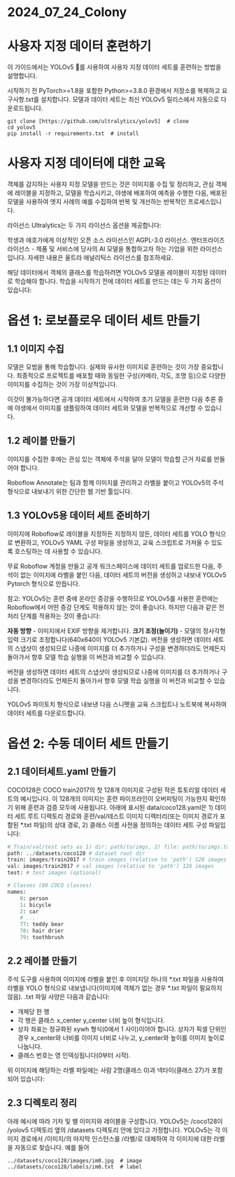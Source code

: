# 2024_07_24_Colony

# 사용자 지정 데이터 훈련하기

이 가이드에서는 YOLOv5 🚀를 사용하여 사용자 지정 데이터 세트를 훈련하는 방법을 설명합니다.

시작하기 전
PyTorch>=1.8을 포함한 Python>=3.8.0 환경에서 저장소를 복제하고 요구사항.txt를 설치합니다. 모델과 데이터 세트는 최신 YOLOv5 릴리스에서 자동으로 다운로드됩니다.

``` 
git clone [https://github.com/ultralytics/yolov5]  # clone
cd yolov5
pip install -r requirements.txt  # install
```
# 사용자 지정 데이터에 대한 교육

객체를 감지하는 사용자 지정 모델을 만드는 것은 이미지를 수집 및 정리하고, 관심 객체에 레이블을 지정하고, 모델을 학습시키고, 야생에 배포하여 예측을 수행한 다음, 배포된 모델을 사용하여 엣지 사례의 예를 수집하여 반복 및 개선하는 반복적인 프로세스입니다.

라이선스
Ultralytics는 두 가지 라이선스 옵션을 제공합니다:

학생과 애호가에게 이상적인 오픈 소스 라이선스인 AGPL-3.0 라이선스.
엔터프라이즈 라이선스 - 제품 및 서비스에 당사의 AI 모델을 통합하고자 하는 기업을 위한 라이선스입니다.
자세한 내용은 울트라 애널리틱스 라이선스를 참조하세요.

해당 데이터에서 객체의 클래스를 학습하려면 YOLOv5 모델을 레이블이 지정된 데이터로 학습해야 합니다. 학습을 시작하기 전에 데이터 세트를 만드는 데는 두 가지 옵션이 있습니다:

# 옵션 1: 로보플로우 데이터 세트 만들기

## 1.1 이미지 수집

모델은 모범을 통해 학습합니다. 실제와 유사한 이미지로 훈련하는 것이 가장 중요합니다. 최종적으로 프로젝트를 배포할 때와 동일한 구성(카메라, 각도, 조명 등)으로 다양한 이미지를 수집하는 것이 가장 이상적입니다.

이것이 불가능하다면 공개 데이터 세트에서 시작하여 초기 모델을 훈련한 다음 추론 중에 야생에서 이미지를 샘플링하여 데이터 세트와 모델을 반복적으로 개선할 수 있습니다.

## 1.2 레이블 만들기

이미지를 수집한 후에는 관심 있는 객체에 주석을 달아 모델이 학습할 근거 자료를 만들어야 합니다.

Roboflow Annotate는 팀과 함께 이미지를 관리하고 라벨을 붙이고 YOLOv5의 주석 형식으로 내보내기 위한 간단한 웹 기반 툴입니다.

## 1.3 YOLOv5용 데이터 세트 준비하기

이미지에 Roboflow로 레이블을 지정하든 지정하지 않든, 데이터 세트를 YOLO 형식으로 변환하고, YOLOv5 YAML 구성 파일을 생성하고, 교육 스크립트로 가져올 수 있도록 호스팅하는 데 사용할 수 있습니다.

무료 Roboflow 계정을 만들고 공개 워크스페이스에 데이터 세트를 업로드한 다음, 주석이 없는 이미지에 라벨을 붙인 다음, 데이터 세트의 버전을 생성하고 내보내 YOLOv5 Pytorch 형식으로 만듭니다.

참고: YOLOv5는 훈련 중에 온라인 증강을 수행하므로 YOLOv5를 사용한 훈련에는 Roboflow에서 어떤 증강 단계도 적용하지 않는 것이 좋습니다. 하지만 다음과 같은 전처리 단계를 적용하는 것이 좋습니다:

**자동 방향** - 이미지에서 EXIF 방향을 제거합니다.
**크기 조정(늘이기)** - 모델의 정사각형 입력 크기로 조정합니다(640x640이 YOLOv5 기본값).
버전을 생성하면 데이터 세트의 스냅샷이 생성되므로 나중에 이미지를 더 추가하거나 구성을 변경하더라도 언제든지 돌아가서 향후 모델 학습 실행을 이 버전과 비교할 수 있습니다.

버전을 생성하면 데이터 세트의 스냅샷이 생성되므로 나중에 이미지를 더 추가하거나 구성을 변경하더라도 언제든지 돌아가서 향후 모델 학습 실행을 이 버전과 비교할 수 있습니다.

YOLOv5 파이토치 형식으로 내보낸 다음 스니펫을 교육 스크립트나 노트북에 복사하여 데이터 세트를 다운로드합니다.

# 옵션 2: 수동 데이터 세트 만들기

## 2.1 데이터세트.yaml 만들기

COCO128은 COCO train2017의 첫 128개 이미지로 구성된 작은 튜토리얼 데이터 세트의 예시입니다. 이 128개의 이미지는 훈련 파이프라인이 오버피팅이 가능한지 확인하기 위해 훈련과 검증 모두에 사용됩니다. 아래에 표시된 data/coco128.yaml은 1) 데이터 세트 루트 디렉토리 경로와 훈련/val/테스트 이미지 디렉터리(또는 이미지 경로가 포함된 *.txt 파일)의 상대 경로, 2) 클래스 이름 사전을 정의하는 데이터 세트 구성 파일입니다:
```python 
# Train/val/test sets as 1) dir: path/to/imgs, 2) file: path/to/imgs.txt, or 3) list: [path/to/imgs1, path/to/imgs2, ..]
path: ../datasets/coco128 # dataset root dir
train: images/train2017 # train images (relative to 'path') 128 images
val: images/train2017 # val images (relative to 'path') 128 images
test: # test images (optional)

# Classes (80 COCO classes)
names:
    0: person
    1: bicycle
    2: car
    # ...
    77: teddy bear
    78: hair drier
    79: toothbrush
```

## 2.2 레이블 만들기
주석 도구를 사용하여 이미지에 라벨을 붙인 후 이미지당 하나의 *.txt 파일을 사용하여 라벨을 YOLO 형식으로 내보냅니다(이미지에 객체가 없는 경우 *.txt 파일이 필요하지 않음). .txt 파일 사양은 다음과 같습니다:
- 개체당 한 행
- 각 행은 클래스 x_center y_center 너비 높이 형식입니다.
- 상자 좌표는 정규화된 xywh 형식(0에서 1 사이)이어야 합니다. 상자가 픽셀 단위인 경우 x_center와 너비를 이미지 너비로 나누고, y_center와 높이를 이미지 높이로 나눕니다.
- 클래스 번호는 영 인덱싱됩니다(0부터 시작).

위 이미지에 해당하는 라벨 파일에는 사람 2명(클래스 0)과 넥타이(클래스 27)가 포함되어 있습니다:

## 2.3 디렉토리 정리

아래 예시에 따라 기차 및 밸 이미지와 레이블을 구성합니다. YOLOv5는 /coco128이 /yolov5 디렉토리 옆의 /datasets 디렉토리 안에 있다고 가정합니다. YOLOv5는 각 이미지 경로에서 /이미지/의 마지막 인스턴스를 /라벨/로 대체하여 각 이미지에 대한 라벨을 자동으로 찾습니다. 예를 들어
``` 
../datasets/coco128/images/im0.jpg  # image
../datasets/coco128/labels/im0.txt  # label
```
